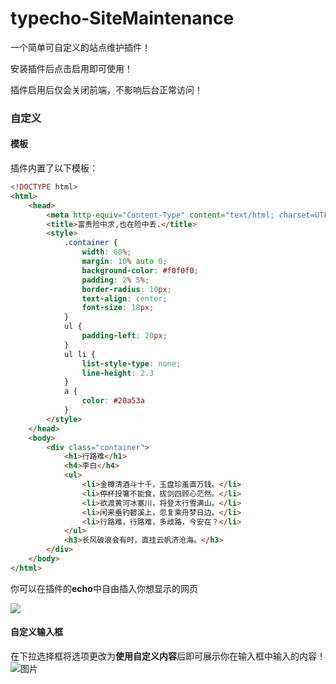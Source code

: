 # typecho-SiteMaintenance

一个简单可自定义的站点维护插件！

安装插件后点击启用即可使用！

插件启用后仅会关闭前端，不影响后台正常访问！



### 自定义

#### 模板

插件内置了以下模板：

```html
<!DOCTYPE html>
<html>
    <head>
        <meta http-equiv="Content-Type" content="text/html; charset=UTF-8">
        <title>富贵险中求,也在险中丢.</title>
        <style>
            .container {
                width: 60%;
                margin: 10% auto 0;
                background-color: #f0f0f0;
                padding: 2% 5%;
                border-radius: 10px;
                text-align: center;
                font-size: 18px;
            }
            ul {
                padding-left: 20px;
            }
            ul li {
                list-style-type: none;
                line-height: 2.3
            }
            a {
                color: #20a53a
            }
        </style>
    </head>
    <body>
        <div class="container">
            <h1>行路难</h1>
            <h4>李白</h4>
            <ul>
                <li>金樽清酒斗十千，玉盘珍羞直万钱。</li>
                <li>停杯投箸不能食，拔剑四顾心茫然。</li>
                <li>欲渡黄河冰塞川，将登太行雪满山。</li>
                <li>闲来垂钓碧溪上，忽复乘舟梦日边。</li>
                <li>行路难，行路难，多歧路，今安在？</li>
            </ul>
            <h3>长风破浪会有时，直挂云帆济沧海。</h3>
        </div>
    </body>
</html>
```

你可以在插件的**echo**中自由插入你想显示的网页

![](https://github.com/lineryyds/typecho-SiteMaintenance/assets/141139176/ae8dfca8-9d7b-43c3-8d76-d431ec87326c)

#### 自定义输入框

在下拉选择框将选项更改为**使用自定义内容**后即可展示你在输入框中输入的内容！
![图片](https://github.com/lineryyds/typecho-SiteMaintenance/assets/141139176/69d8b97c-00fb-4a23-8e34-59a3ed82e73c)
